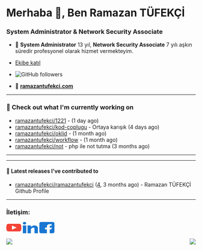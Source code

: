 
<h1> Merhaba 👋, Ben Ramazan TÜFEKÇİ</h1>
<h3>System Administrator & Network Security Associate</h3>

- 🚀  **System Administrator** 13 yıl, **Network Security Associate** 7 yılı aşkın süredir profesyonel olarak hizmet vermekteyim.

- [Ekibe katıl](https://github.com/bilgislem)
- ![GitHub followers](https://img.shields.io/github/followers/ramazantufekci?label=Follow%20%40ramazantufekci&style=for-the-badge)
- 📝 [**ramazantufekci.com**](https://www.ramazantufekci.com)

---

### 👷 Check out what I'm currently working on

- [ramazantufekci/1221](https://github.com/ramazantufekci/1221) -  (1 day ago)
- [ramazantufekci/kod-coplugu](https://github.com/ramazantufekci/kod-coplugu) - Ortaya karışık (4 days ago)
- [ramazantufekci/oklid](https://github.com/ramazantufekci/oklid) -  (1 month ago)
- [ramazantufekci/workflow](https://github.com/ramazantufekci/workflow) -  (1 month ago)
- [ramazantufekci/not](https://github.com/ramazantufekci/not) - php ile not tutma (3 months ago)

---

---

#### 🔭 Latest releases I've contributed to

- [ramazantufekci/ramazantufekci](https://github.com/ramazantufekci/ramazantufekci) ([4](https://github.com/ramazantufekci/ramazantufekci/releases/tag/4), 3 months ago) - Ramazan TÜFEKÇİ Github Profile

---
  
<h3 align="left">İletişim:</h3>
<p align="left">
<a href="https://www.youtube.com/@ramazan-tufekci" target="blank" aria-label="Youtube: https://www.youtube.com/@ramazan-tufekci"><img align="center" src="https://raw.githubusercontent.com/ramazantufekci/ramazantufekci/master/social/youtube.svg" alt="@ramazan-tufekci" height="30" width="40" /></a>
<a href="https://www.linkedin.com/in/ramazan-tufekci" target="blank" aria-label="LinkedIn: https://www.linkedin.com/in/ramazan-tufekci"><img align="center" src="https://raw.githubusercontent.com/ramazantufekci/ramazantufekci/master/social/linked-in.svg" alt="ramazan-tufekci" height="30" width="40" /></a>
<a href="https://www.facebook.com/ramazantufekciblog" target="blank" aria-label="Facebook: https://www.facebook.com/ramazantufekciblog"><img align="center" src="https://raw.githubusercontent.com/ramazantufekci/ramazantufekci/master/social/facebook.svg" alt="@ramazantufekciblog" height="30" width="40" /></a>
</p>

<img align="left" height="170px" src="https://github-readme-stats.vercel.app/api?username=ramazantufekci&count_private=true&show_icons=true&theme=chartreuse-dark"/>

<img align="right" height="170px" src="https://github-readme-stats.vercel.app/api/top-langs/?username=ramazantufekci&layout=compact&theme=chartreuse-dark&langs_count=8" />




